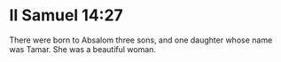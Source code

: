 # II Samuel 14:27

There were born to Absalom three sons, and one daughter whose name was Tamar. She was a beautiful woman.
